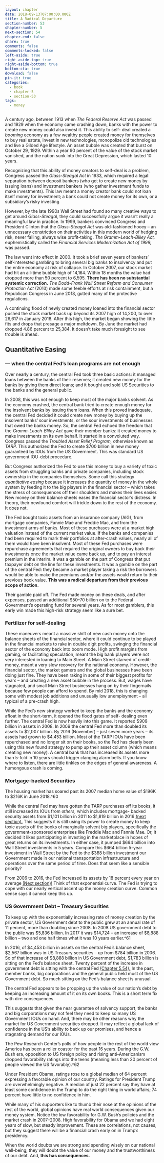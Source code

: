 ```yaml
---
layout: chapter
date: 2018-09-13T07:00:00.000Z
title: A Radical Departure
section-number: 53
chapter-number: 5
next-section: 54
chapter-end: false
share: true
comments: false
comments-locked: false
left-aside: true
right-aside-top: true
right-aside-bottom: true
bottom-cta: true
download: false
pin-it: true
categories:
  - book
  - chapter-5
  - section-53
tags:
  - money
---
```

A century ago, between 1913 when _The Federal Reserve Act_ was passed
and 1929 when the economy came crashing down, banks with the
power to create new money could also invest it. This ability to self-
deal created a _booming_ economy as a few wealthy people created
money for themselves to buy real estate, invest in new technologies,
monopolize old technologies and live a Gilded Age lifestyle. An asset
bubble was created that burst on October 29, 1929. Within a year
90 percent of the value of the stock market vanished, and the nation
sunk into the Great Depression, which lasted 10 years.

Recognizing that this ability of money creators to self-deal is a
problem, Congress passed the _Glass-Steagal Act_ in 1933, which
required a legal separation between deposit bankers (who get to create
new money by issuing loans) and investment bankers (who gather
investment funds to make investments). This law meant a money
creator bank could not loan itself money for investment; a bank
could not create money for its own, or a subsidiary’s risky investing.

However, by the late 1990s Wall Street had found so many creative
ways to get around _Glass-Steagal,_ they could successfully argue it
wasn’t really a meaningful law in practice. In 1999, bankers convinced
Congress and President Clinton that the _Glass-Steagal Act_ was
old-fashioned hooey – an unnecessary constriction on their activities
in this modern world of hedging risk, never failing, always wise
profit-taking. _The Gramm-Leach-Bliley Act,_ euphemistically called the
_Financial Services Modernization Act of 1999,_ was passed.

The law went into effect in 2000. It took a brief seven years of bankers’
self-interested gambling to bring several big banks to insolvency and
put the entire economy at risk of collapse. In October 2007, our
stock market had hit an all-time bubble high of 14,164. Within 18
months the value had dropped more than 50 percent to 6,595. **There
has been no substantial systemic correction.** _The Dodd-Frank Wall
Street Reform and Consumer Protection Act_ (2010) made some feeble
efforts at risk containment, but a Republican Congress in June 2018,
gutted many of the protective regulations.

A continuing flood of newly created money loaned into the financial
sector pushed the stock market back up beyond its 2007 high of
14,200, to over 26,617 in January 2018. After this high, the market
began showing the little fits and drops that presage a major meltdown.
By June the market had dropped 4.86 percent to 25,384. It doesn’t
take much foresight to see trouble is ahead.

## Quantitative Easing

### — when the central Fed’s loan programs are not enough

Over nearly a century, the central Fed took three basic actions: it
managed loans between the banks of their reserves; it created new
money for the banks by giving them direct loans; and it bought and
sold US Securities to the banks and the general public.

In 2008, this was not enough to keep most of the major banks
solvent. As the economy crashed, the central bank tried to create
enough money for the insolvent banks by issuing them loans. When
this proved inadequate, the central Fed decided it could create new
money by buying up the insolvent banks’ sour investments, or the
sour investments of businesses that owed the banks money.
So, the central Fed echoed the freedom that the _Gramm-Leach-Bliley
Act_ gave their member banks: it created money to make investments
on its own behalf. It started in a convoluted way. Congress passed
the _Troubled Asset Relief Program,_ otherwise known as _TARP._ This
authorized the Fed to create $700 billion in new money guaranteed
by IOUs from the US Government. This was standard US government
IOU-debt procedure.

But Congress authorized the Fed to use this money to buy a variety of
toxic assets from struggling banks and private companies, including
stock ownership in the companies themselves. Some call this strategy
_quantitative easing_ because it increases the quantity of money in
the whole system by feeding it to the big players in the financial
sector – which takes the stress of consequences off their shoulders
and makes their lives easier. New money on their balance sheets eases
the financial sector’s distress. In theory, their newfound comfort will
trickle down to the rest of the economy. It does not.

The Fed bought toxic assets from an insurance company (AIG), from
mortgage companies, Fannie Mae and Freddie Mac, and from the
investment arms of banks. Most of these purchases were at a market
high valuation instead of the current market value. If the banks and
companies had been required to mark their portfolios at after-crash
values, nearly all of them would have been insolvent. Most of these
Fed purchases were repurchase agreements that required the original
owners to buy back their investments once the market value came
back up, and to pay an interest premium in the interim. It was a
gamble on the part of Congress that put taxpayer debt on the line for
these investments. It was a gamble on the part of the central Fed: they
became a market player taking a risk the borrowers would be able to
make the premiums and/or the assets would return to their previous
book value. **This was a radical departure from their previous scope
of action.**

Their gamble paid off. The Fed made money on these deals, and
after expenses, passed an additional $50–70 billion on to the Federal
Government’s operating fund for several years. As for most gamblers,
this early win made this high-risk strategy seem like a sure bet.

### Fertilizer for self-dealing

These maneuvers meant a massive shift of new cash money onto
the balance sheets of the financial sector, where it could continue
to be played in the financial markets to rake in double digit profits,
swinging the financial sector of the economy back into boom mode.
High profit margins from gaming, or facilitating speculation, meant
the big bank players were not very interested in loaning to Main
Street. A Main Street starved of credit-money, meant a very slow
recovery for the national economy. However, the financial sector, the
market gamers and the global businesses have been doing just fine.
They have been raking in some of their biggest profits for years – and
creating a new asset bubble in the process. But, wages have stagnated,
and small Main Street businesses hang on by their fingernails because
few people can afford to spend. By mid 2018, this is changing some
with modest job additions and unusually low unemployment – all
typical of a pre-crash high.

While the Fed’s new strategy worked to keep the banks and the
economy afloat in the short-term, it opened the flood gates of self-
dealing even further. The central Fed is now heavily into this game. It
reported $906 billion in assets in 2008. In 2009 the central Fed more
than doubled its assets to $2,007 billion. By 2016 (November) – just
seven more years – its assets had grown to $4,453 billion. Most of the
TARP IOUs have been repurchased and no longer sit on their books,
so the Fed has clearly been using this new found strategy to pump
up their asset column (which means creating new money). A central
bank that has increased its assets more than 5-fold in 10 years should
trigger clanging alarm bells. If you know where to listen, there are
little tinkles on the edges of general awareness. A humongous crash
is coming.

### Mortgage-backed Securities

The housing market has soared past its 2007 median home value of
$196K to $216K in June 2018.^60

While the central Fed may have gotten the TARP purchases off its
books, it still increased its IOUs from _others,_ which includes mortgage-
backed security assets from $1,101 billion in 2011 to $1,819 billion in
2016 [(next section).](https://usmoney.us/book/chapter-5/section-54) This suggests it is still using its power to create
money to keep toxic assets off the books of marginally solvent big
players, specifically the government-sponsored enterprises like Freddie
Mac and Fannie Mae. Or, it decided it likes participating in investing
in the marketplace in hopes of great returns on its investments. In
either case, it pumped $664 billion into Wall Street investments in 5
years. Compare this $664 billion 5-year investment in Wall Street by
the Fed to the $388 billion investment our Government made in our
national transportation infrastructure and operations over the same
period of time. Does that seem like a sensible priority?

From 2006 to 2016, the Fed increased its assets by 18 percent every
year on average [(Next section)!](https://usmoney.us/book/chapter-5/section-54) Think of that exponential curve. The
Fed is trying to cope with our nearly vertical ascent up the money
creation curve. Common sense says it cannot keep this up.

### US Government Debt – Treasury Securities

To keep up with the exponentially increasing rate of money creation
by the private sector, US Government debt to the public grew at an
annual rate of 11 percent, more than doubling since 2008. In 2008
US government debt to the public was $5,836 billion. In 2017 it was
$14,724 – an increase of $8,888 billion – two and one half times what
it was 10 years earlier.^61

In 2016, of $4,453 billion in assets on the central Fed’s balance sheet,
$2,567 billion was in US Treasury securities – up from $784 billion in 2006. So of that increase of $8,888 billion in US Government debt,
$1,783 billion is sitting on the Fed’s balance sheet. Twenty percent
    of the increase in government debt is sitting with the central Fed
[(Chapter 5.54).](https://usmoney.us/book/chapter-5/section-54) In the past, member banks, big corporations and
the general public held most of the US Government debt. So much
sitting on the Fed’s balance sheet is unusual.

The central Fed appears to be propping up the value of our nation’s
debt by keeping an increasing amount of it on its own books. This is
a short term fix with dire consequences.

This suggests that given the near guarantee of solvency support, the
banks and big corporations may not feel they need to keep so many
US Government IOUs on hand. And, there may be other reasons why
the market for US Government securities dropped. It may reflect a
global lack of confidence in the US’s ability to back up our promises,
and hence a stagnating demand for our IOUs.

The Pew Research Center’s polls of how people in the rest of the
world view America has been a roller coaster for the past 16 years.
During the G.W. Bush era, opposition to US foreign policy and
rising anti-Americanism dropped favorability ratings into the teens
(meaning less than 20 percent of people viewed the US favorably).^62

Under President Obama, ratings rose to a global median of
64 percent expressing a favorable opinion of our country. Ratings
for President Trump are overwhelmingly negative. A median of
just 22 percent say they have at least some confidence in the Trump
to do the right thing in world affairs; 74 percent have little to no
confidence in him.

While many of his supporters like to thumb their nose at the
opinions of the rest of the world, global opinions have real world
consequences given our money system. Notice the low favorability
for G.W. Bush’s policies and the market crash in 2007–2008. High
favorability for Obama and we had eight years of slow, but steady
improvement. These are correlations, not causes, but they suggest
there will be a financial crash early on in Trump’s presidency.

When the world doubts we are strong and spending wisely on our
national well-being, they will doubt the value of our money and the
trustworthiness of our debt. And, **this has consequences.**
